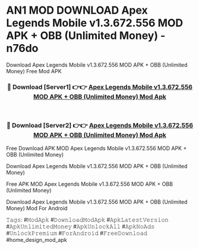 # AN1 MOD DOWNLOAD Apex Legends Mobile v1.3.672.556 MOD APK + OBB (Unlimited Money) - n76do
Download Apex Legends Mobile v1.3.672.556 MOD APK + OBB (Unlimited Money) Free Mod APK

<div align="center">
<h3>🔴 Download [Server1] 👉👉 <a href="https://apk-comot.site?title=Apex_Legends_Mobile_v1.3.672.556_MOD_APK_+_OBB_(Unlimited_Money)">Apex Legends Mobile v1.3.672.556 MOD APK + OBB (Unlimited Money) Mod Apk</a></h3><br>

<h3>🔴 Download [Server2] 👉👉 <a href="https://apk-comot.site?title=Apex_Legends_Mobile_v1.3.672.556_MOD_APK_+_OBB_(Unlimited_Money)">Apex Legends Mobile v1.3.672.556 MOD APK + OBB (Unlimited Money) Mod Apk</a></h3>
</div>


Free Download APK MOD Apex Legends Mobile v1.3.672.556 MOD APK + OBB (Unlimited Money)

Download Apex Legends Mobile v1.3.672.556 MOD APK + OBB (Unlimited Money) 

Free APK MOD Apex Legends Mobile v1.3.672.556 MOD APK + OBB (Unlimited Money) 

Download Apex Legends Mobile v1.3.672.556 MOD APK + OBB (Unlimited Money) Mod For Android

𝚃𝚊𝚐𝚜: #𝙼𝚘𝚍𝙰𝚙𝚔 #𝙳𝚘𝚠𝚗𝚕𝚘𝚊𝚍𝙼𝚘𝚍𝙰𝚙𝚔 #𝙰𝚙𝚔𝙻𝚊𝚝𝚎𝚜𝚝𝚅𝚎𝚛𝚜𝚒𝚘𝚗 #𝙰𝚙𝚔𝚄𝚗𝚕𝚒𝚖𝚒𝚝𝚎𝚍𝙼𝚘𝚗𝚎𝚢 #𝙰𝚙𝚔𝚄𝚗𝚕𝚘𝚌𝚔𝙰𝚕𝚕 #𝙰𝚙𝚔𝙽𝚘𝙰𝚍𝚜 #𝚄𝚗𝚕𝚘𝚌𝚔𝙿𝚛𝚎𝚖𝚒𝚞𝚖 #𝙵𝚘𝚛𝙰𝚗𝚍𝚛𝚘𝚒𝚍 #𝙵𝚛𝚎𝚎𝙳𝚘𝚠𝚗𝚕𝚘𝚊𝚍 #home_design_mod_apk